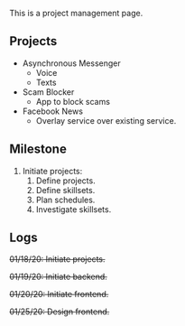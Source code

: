 This is a project management page.

## Projects

* Asynchronous Messenger
    * Voice
    * Texts
* Scam Blocker
    * App to block scams
* Facebook News
    * Overlay service over existing service.

## Milestone

1. Initiate projects:
    1. Define projects.
    1. Define skillsets.
    1. Plan schedules.
    1. Investigate skillsets.

## Logs

~~01/18/20: Initiate projects.~~

~~01/19/20: Initiate backend.~~

~~01/20/20: Initiate frontend.~~

~~01/25/20: Design frontend.~~

